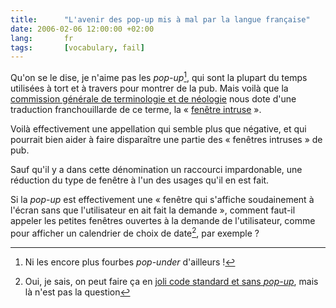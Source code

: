```yaml
---
title:      "L'avenir des pop-up mis à mal par la langue française"
date: 2006-02-06 12:00:00 +02:00
lang:       fr
tags:       [vocabulary, fail]
---
```


Qu'on se le dise, je n'aime pas les *pop-up*[^1], qui sont la plupart du temps utilisées à tort et à travers pour montrer de la pub. Mais voilà que la [commission générale de terminologie et de néologie](http://fr.wikipedia.org/wiki/Commission_g%C3%A9n%C3%A9rale_de_terminologie_et_de_n%C3%A9ologie) nous dote d'une traduction franchouillarde de ce terme, la « [fenêtre intruse](http://www.journaldunet.com/breve/france/990/le-mot-pop-up-quot-doit-etre-traduit-par-quot-fenetre-intruse-quot.shtml) ».

[^1]: Ni les encore plus fourbes *pop-under* d'ailleurs !

Voilà effectivement une appellation qui semble plus que négative, et qui pourrait bien aider à faire disparaître une partie des « fenêtres intruses » de pub.

Sauf qu'il y a dans cette dénomination un raccourci impardonable, une réduction du type de fenêtre à l'un des usages qu'il en est fait.

Si la *pop-up* est effectivement une « fenêtre qui s'affiche soudainement à l'écran sans que l'utilisateur en ait fait la demande », comment faut-il appeler les petites fenêtres ouvertes à la demande de l'utilisateur, comme pour afficher un calendrier de choix de date[^2], par exemple ?

[^2]: Oui, je sais, on peut faire ça en [joli code standard et sans *pop-up*](http://www.dynarch.com/projects/calendar/), mais là n'est pas la question
